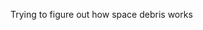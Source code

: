 Trying to figure out how space debris works

<!---
Lermonade/Lermonade is a ✨ special ✨ repository because its `README.md` (this file) appears on your GitHub profile.
You can click the Preview link to take a look at your changes.
--->
